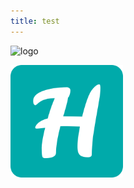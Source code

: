 ```yaml
---
title: test
---
```

<img :src="$withBase('/icons/apple-touch-icon.png')" alt="logo" class="custom">

![An image](./../.vuepress/public/icons/apple-touch-icon.png)